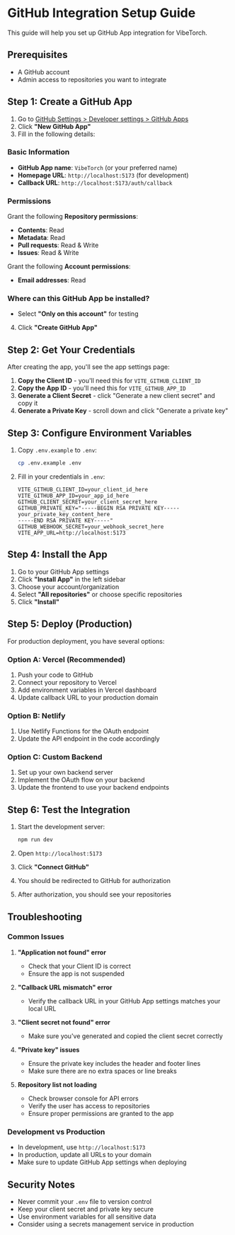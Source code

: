 # GitHub Integration Setup Guide

This guide will help you set up GitHub App integration for VibeTorch.

## Prerequisites

- A GitHub account
- Admin access to repositories you want to integrate

## Step 1: Create a GitHub App

1. Go to [GitHub Settings > Developer settings > GitHub Apps](https://github.com/settings/apps)
2. Click **"New GitHub App"**
3. Fill in the following details:

### Basic Information
- **GitHub App name**: `VibeTorch` (or your preferred name)
- **Homepage URL**: `http://localhost:5173` (for development)
- **Callback URL**: `http://localhost:5173/auth/callback`

### Permissions
Grant the following **Repository permissions**:
- **Contents**: Read
- **Metadata**: Read
- **Pull requests**: Read & Write
- **Issues**: Read & Write

Grant the following **Account permissions**:
- **Email addresses**: Read

### Where can this GitHub App be installed?
- Select **"Only on this account"** for testing

4. Click **"Create GitHub App"**

## Step 2: Get Your Credentials

After creating the app, you'll see the app settings page:

1. **Copy the Client ID** - you'll need this for `VITE_GITHUB_CLIENT_ID`
2. **Copy the App ID** - you'll need this for `VITE_GITHUB_APP_ID`
3. **Generate a Client Secret** - click "Generate a new client secret" and copy it
4. **Generate a Private Key** - scroll down and click "Generate a private key"

## Step 3: Configure Environment Variables

1. Copy `.env.example` to `.env`:
   ```bash
   cp .env.example .env
   ```

2. Fill in your credentials in `.env`:
   ```
   VITE_GITHUB_CLIENT_ID=your_client_id_here
   VITE_GITHUB_APP_ID=your_app_id_here
   GITHUB_CLIENT_SECRET=your_client_secret_here
   GITHUB_PRIVATE_KEY="-----BEGIN RSA PRIVATE KEY-----
   your_private_key_content_here
   -----END RSA PRIVATE KEY-----"
   GITHUB_WEBHOOK_SECRET=your_webhook_secret_here
   VITE_APP_URL=http://localhost:5173
   ```

## Step 4: Install the App

1. Go to your GitHub App settings
2. Click **"Install App"** in the left sidebar
3. Choose your account/organization
4. Select **"All repositories"** or choose specific repositories
5. Click **"Install"**

## Step 5: Deploy (Production)

For production deployment, you have several options:

### Option A: Vercel (Recommended)
1. Push your code to GitHub
2. Connect your repository to Vercel
3. Add environment variables in Vercel dashboard
4. Update callback URL to your production domain

### Option B: Netlify
1. Use Netlify Functions for the OAuth endpoint
2. Update the API endpoint in the code accordingly

### Option C: Custom Backend
1. Set up your own backend server
2. Implement the OAuth flow on your backend
3. Update the frontend to use your backend endpoints

## Step 6: Test the Integration

1. Start the development server:
   ```bash
   npm run dev
   ```

2. Open `http://localhost:5173`
3. Click **"Connect GitHub"**
4. You should be redirected to GitHub for authorization
5. After authorization, you should see your repositories

## Troubleshooting

### Common Issues

1. **"Application not found" error**
   - Check that your Client ID is correct
   - Ensure the app is not suspended

2. **"Callback URL mismatch" error**
   - Verify the callback URL in your GitHub App settings matches your local URL

3. **"Client secret not found" error**
   - Make sure you've generated and copied the client secret correctly

4. **"Private key" issues**
   - Ensure the private key includes the header and footer lines
   - Make sure there are no extra spaces or line breaks

5. **Repository list not loading**
   - Check browser console for API errors
   - Verify the user has access to repositories
   - Ensure proper permissions are granted to the app

### Development vs Production

- In development, use `http://localhost:5173`
- In production, update all URLs to your domain
- Make sure to update GitHub App settings when deploying

## Security Notes

- Never commit your `.env` file to version control
- Keep your client secret and private key secure
- Use environment variables for all sensitive data
- Consider using a secrets management service in production